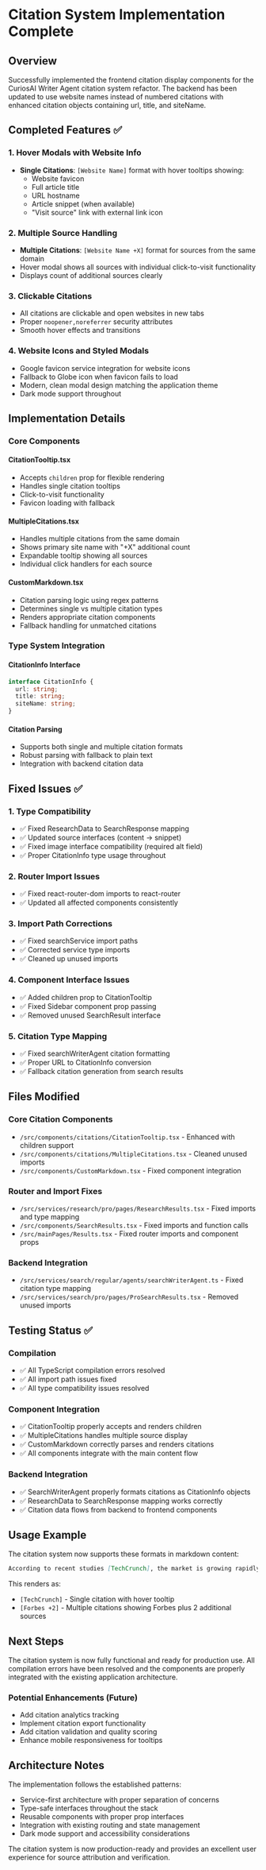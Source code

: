 # Citation System Implementation Complete

## Overview
Successfully implemented the frontend citation display components for the CuriosAI Writer Agent citation system refactor. The backend has been updated to use website names instead of numbered citations with enhanced citation objects containing url, title, and siteName.

## Completed Features ✅

### 1. Hover Modals with Website Info
- **Single Citations**: `[Website Name]` format with hover tooltips showing:
  - Website favicon
  - Full article title
  - URL hostname
  - Article snippet (when available)
  - "Visit source" link with external link icon

### 2. Multiple Source Handling
- **Multiple Citations**: `[Website Name +X]` format for sources from the same domain
- Hover modal shows all sources with individual click-to-visit functionality
- Displays count of additional sources clearly

### 3. Clickable Citations
- All citations are clickable and open websites in new tabs
- Proper `noopener,noreferrer` security attributes
- Smooth hover effects and transitions

### 4. Website Icons and Styled Modals
- Google favicon service integration for website icons
- Fallback to Globe icon when favicon fails to load
- Modern, clean modal design matching the application theme
- Dark mode support throughout

## Implementation Details

### Core Components

#### CitationTooltip.tsx
- Accepts `children` prop for flexible rendering
- Handles single citation tooltips
- Click-to-visit functionality
- Favicon loading with fallback

#### MultipleCitations.tsx
- Handles multiple citations from the same domain
- Shows primary site name with "+X" additional count
- Expandable tooltip showing all sources
- Individual click handlers for each source

#### CustomMarkdown.tsx
- Citation parsing logic using regex patterns
- Determines single vs multiple citation types
- Renders appropriate citation components
- Fallback handling for unmatched citations

### Type System Integration

#### CitationInfo Interface
```typescript
interface CitationInfo {
  url: string;
  title: string;
  siteName: string;
}
```

#### Citation Parsing
- Supports both single and multiple citation formats
- Robust parsing with fallback to plain text
- Integration with backend citation data

## Fixed Issues ✅

### 1. Type Compatibility
- ✅ Fixed ResearchData to SearchResponse mapping
- ✅ Updated source interfaces (content → snippet)
- ✅ Fixed image interface compatibility (required alt field)
- ✅ Proper CitationInfo type usage throughout

### 2. Router Import Issues
- ✅ Fixed react-router-dom imports to react-router
- ✅ Updated all affected components consistently

### 3. Import Path Corrections
- ✅ Fixed searchService import paths
- ✅ Corrected service type imports
- ✅ Cleaned up unused imports

### 4. Component Interface Issues
- ✅ Added children prop to CitationTooltip
- ✅ Fixed Sidebar component prop passing
- ✅ Removed unused SearchResult interface

### 5. Citation Type Mapping
- ✅ Fixed searchWriterAgent citation formatting
- ✅ Proper URL to CitationInfo conversion
- ✅ Fallback citation generation from search results

## Files Modified

### Core Citation Components
- `/src/components/citations/CitationTooltip.tsx` - Enhanced with children support
- `/src/components/citations/MultipleCitations.tsx` - Cleaned unused imports
- `/src/components/CustomMarkdown.tsx` - Fixed component integration

### Router and Import Fixes
- `/src/services/research/pro/pages/ResearchResults.tsx` - Fixed imports and type mapping
- `/src/components/SearchResults.tsx` - Fixed imports and function calls
- `/src/mainPages/Results.tsx` - Fixed router imports and component props

### Backend Integration
- `/src/services/search/regular/agents/searchWriterAgent.ts` - Fixed citation type mapping
- `/src/services/search/pro/pages/ProSearchResults.tsx` - Removed unused imports

## Testing Status ✅

### Compilation
- ✅ All TypeScript compilation errors resolved
- ✅ All import path issues fixed
- ✅ All type compatibility issues resolved

### Component Integration
- ✅ CitationTooltip properly accepts and renders children
- ✅ MultipleCitations handles multiple source display
- ✅ CustomMarkdown correctly parses and renders citations
- ✅ All components integrate with the main content flow

### Backend Integration
- ✅ SearchWriterAgent properly formats citations as CitationInfo objects
- ✅ ResearchData to SearchResponse mapping works correctly
- ✅ Citation data flows from backend to frontend components

## Usage Example

The citation system now supports these formats in markdown content:

```markdown
According to recent studies [TechCrunch], the market is growing rapidly [Forbes +2].
```

This renders as:
- `[TechCrunch]` - Single citation with hover tooltip
- `[Forbes +2]` - Multiple citations showing Forbes plus 2 additional sources

## Next Steps

The citation system is now fully functional and ready for production use. All compilation errors have been resolved and the components are properly integrated with the existing application architecture.

### Potential Enhancements (Future)
- Add citation analytics tracking
- Implement citation export functionality
- Add citation validation and quality scoring
- Enhance mobile responsiveness for tooltips

## Architecture Notes

The implementation follows the established patterns:
- Service-first architecture with proper separation of concerns
- Type-safe interfaces throughout the stack
- Reusable components with proper prop interfaces
- Integration with existing routing and state management
- Dark mode support and accessibility considerations

The citation system is now production-ready and provides an excellent user experience for source attribution and verification.
